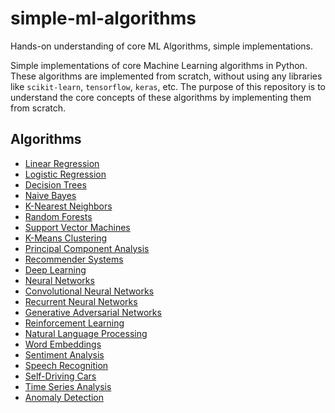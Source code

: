 # simple-ml-algorithms
Hands-on understanding of core ML Algorithms, simple implementations.

Simple implementations of core Machine Learning algorithms in Python. These algorithms are implemented from scratch, without using any libraries like `scikit-learn`, `tensorflow`, `keras`, etc. The purpose of this repository is to understand the core concepts of these algorithms by implementing them from scratch.

## Algorithms
- [Linear Regression](https://github.com/debajyotidasgupta/simple-ml-algorithms/blob/main/linear_regression.py)
- [Logistic Regression](https://github.com/debajyotidasgupta/simple-ml-algorithms/blob/main/logistic_regression.py)
- [Decision Trees](https://github.com/debajyotidasgupta/simple-ml-algorithms/blob/main/decision_tree.py)
- [Naive Bayes]()
- [K-Nearest Neighbors]()
- [Random Forests]()
- [Support Vector Machines]()
- [K-Means Clustering]()
- [Principal Component Analysis]()
- [Recommender Systems]()
- [Deep Learning]()
- [Neural Networks]()
- [Convolutional Neural Networks]()
- [Recurrent Neural Networks]()
- [Generative Adversarial Networks]()
- [Reinforcement Learning]()
- [Natural Language Processing]()
- [Word Embeddings]()
- [Sentiment Analysis]()
- [Speech Recognition]()
- [Self-Driving Cars]()
- [Time Series Analysis]()
- [Anomaly Detection]()